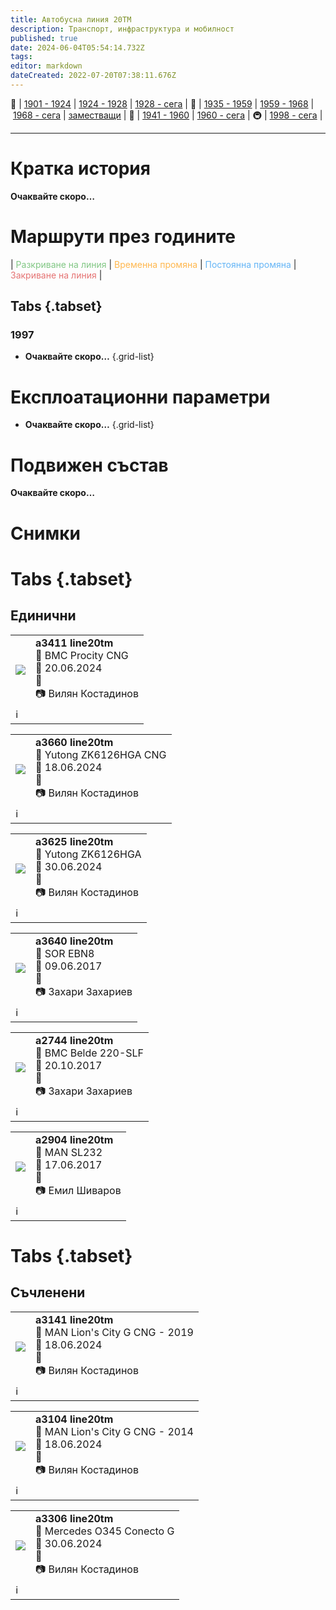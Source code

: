 ```yaml
---
title: Автобусна линия 20TM
description: Транспорт, инфраструктура и мобилност
published: true
date: 2024-06-04T05:54:14.732Z
tags: 
editor: markdown
dateCreated: 2022-07-20T07:38:11.676Z
---
```


🚋 | [1901 - 1924](/bg/public-transport/tram-routes-1901-1924) | [1924 - 1928](/bg/public-transport/tram-routes-1924-1928) | [1928 - сега](/bg/public-transport/tram-routes-1928-sega) | 🚌 | [1935 - 1959](/bg/public-transport/bus-routes-1935-1959) | [1959 - 1968](/bg/public-transport/bus-routes-1959-1968) | [1968 - сега](/bg/public-transport/bus-routes-1968-sega) | [заместващи](/bg/public-transport/bus-routes-replacement-services) | 🚎 | [1941 - 1960](/bg/public-transport/trolleybus-routes-1941-1960) | [1960 - сега](/bg/public-transport/trolleybus-routes-1960-sega) | 🚇 | [1998 - сега](/bg/public-transport/metro-routes) |

---

# Кратка история

**Очаквайте скоро…**


# Маршрути през годините
| <span style="color:#81C784">Разкриване на линия</span> | <span style="color:#FFB74D">Временна промяна</span> | <span style="color:#64B5F6">Постоянна промяна</span> | <span style="color:#E57373">Закриване на линия</span> |


## Tabs {.tabset}


### 1997

- **Очаквайте скоро…**
{.grid-list}

# Експлоатационни параметри

- **Очаквайте скоро…**
{.grid-list}

# **Подвижен състав**

**Очаквайте скоро…**

# Снимки
  
# Tabs {.tabset}


 ## Единични
  
   <!--следващ пост--> 
<div class="table-responsive"><table style="width:100%"><tr>
<td><img src="https://live.staticflickr.com/65535/53756345127_83f174e3f1_k.jpg"></td>
  <td><b>a3411 line20tm</b><br> 🚌 BMC Procity CNG<a href=""></a> <br>📆 20.06.2024<br>📌<br> 📷 Вилян Костадинов</td></tr>
  <td colspan=2 >ℹ️  </td></table></div>

  
   <!--следващ пост--> 
<div class="table-responsive"><table style="width:100%"><tr>
<td><img src="https://live.staticflickr.com/65535/53756269207_6a0d0b4bb1_k.jpg"></td>
  <td><b>a3660 line20tm</b><br> 🚌 Yutong ZK6126HGA CNG<a href=""></a> <br>📆 18.06.2024<br>📌<br> 📷 Вилян Костадинов</td></tr>
  <td colspan=2 >ℹ️  </td></table></div>
  
  
   <!--следващ пост--> 
<div class="table-responsive"><table style="width:100%"><tr>
<td><img src="https://live.staticflickr.com/65535/53757562004_a760083851_k.jpg"></td>
  <td><b>a3625 line20tm</b><br> 🚌 Yutong ZK6126HGA<a href=""></a> <br>📆 30.06.2024<br>📌<br> 📷 Вилян Костадинов</td></tr>
  <td colspan=2 >ℹ️  </td></table></div>
  
<!--следващ пост--> 
<div class="table-responsive"><table style="width:100%"><tr>
<td><img src="https://live.staticflickr.com/4245/35072167771_638a05b3c3_k.jpg"></td>
  <td><b>a3640 line20tm</b><br> 🚌 SOR EBN8<a href=""></a> <br>📆 09.06.2017<br>📌<br> 📷 Захари Захариев</td></tr>
  <td colspan=2 >ℹ️  </td></table></div>  

<!--следващ пост--> 
<div class="table-responsive"><table style="width:100%"><tr>
<td><img src="https://live.staticflickr.com/4540/37659756825_8d95b2ce31_k.jpg"></td>
  <td><b>a2744 line20tm</b><br> 🚌 BMC Belde 220-SLF<a href=""></a> <br>📆 20.10.2017<br>📌<br> 📷 Захари Захариев</td></tr>
  <td colspan=2 >ℹ️  </td></table></div>  
  
  
<!--следващ пост--> 
<div class="table-responsive"><table style="width:100%"><tr>
<td><img src="https://live.staticflickr.com/4241/35547441095_589216d618_k.jpg"></td>
  <td><b>a2904 line20tm</b><br> 🚌 MAN SL232<a href=""></a> <br>📆 17.06.2017<br>📌<br> 📷 Емил Шиваров</td></tr>
  <td colspan=2 >ℹ️  </td></table></div>

# Tabs {.tabset}


 ## Съчленени
<!--следващ пост--> 
<div class="table-responsive"><table style="width:100%"><tr>
<td><img src="https://live.staticflickr.com/65535/53757437678_d1b04a82e0_k.jpg"></td>
  <td><b>a3141 line20tm</b><br> 🚌  MAN Lion's City G CNG - 2019<a href=""></a> <br>📆 18.06.2024<br>📌<br> 📷 Вилян Костадинов</td></tr>
  <td colspan=2 >ℹ️  </td></table></div>
  
 <!--следващ пост--> 
<div class="table-responsive"><table style="width:100%"><tr>
<td><img src="https://live.staticflickr.com/65535/53757175286_a77db866cd_k.jpg"></td>
  <td><b>a3104 line20tm</b><br> 🚌 MAN Lion's City G CNG - 2014<a href=""></a> <br>📆 18.06.2024<br>📌<br> 📷 Вилян Костадинов</td></tr>
  <td colspan=2 >ℹ️  </td></table></div>
  
   <!--следващ пост--> 
<div class="table-responsive"><table style="width:100%"><tr>
<td><img src="https://live.staticflickr.com/65535/53757562474_cfe7e89e3e_k.jpg"></td>
  <td><b>a3306 line20tm</b><br> 🚌  Mercedes O345 Conecto G<a href=""></a> <br>📆 30.06.2024<br>📌<br> 📷 Вилян Костадинов</td></tr>
  <td colspan=2 >ℹ️  </td></table></div>